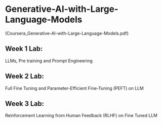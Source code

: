 # Generative-AI-with-Large-Language-Models 
(Coursera_Generative-AI-with-Large-Language-Models.pdf)

## Week 1 Lab: 
LLMs, Pre training and Prompt Engineering
## Week 2 Lab: 
Full Fine Tuning and Parameter-Efficient Fine-Tuning (PEFT) on LLM
## Week 3 Lab: 
Reinforcement Learning from Human Feedback (RLHF) on Fine Tuned LLM
